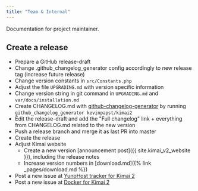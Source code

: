 ```yaml
---
title: "Team & Internal"
---
```


Documentation for project maintainer.

## Create a release

- Prepare a GitHub release-draft
- Change .github_changelog_generator config accordingly to new release tag (increase future release)
- Change version constants in `src/Constants.php`
- Adjust the file `UPGRADING.md` with version specific information
- Change version string in git command in `UPGRADING.md` and `var/docs/installation.md`  
- Create CHANGELOG.md with [github-changelog-generator](https://github.com/github-changelog-generator/github-changelog-generator]) by running `github_changelog_generator kevinpapst/kimai2`
- Edit the release-draft and add the "Full changelog" link + everything from CHANGELOG.md related to the new version
- Push a release branch and merge it as last PR into master
- Create the release
- Adjust Kimai website
  - Create a new version [announcement post]({{ site.kimai_v2_website }}), including the release notes
  - Increase version numbers in [download.md]({% link _pages/download.md %})
- Post a new issue at [YunoHost tracker for Kimai 2](https://github.com/YunoHost-Apps/kimai2_ynh)
- Post a new issue at [Docker for Kimai 2](https://github.com/tobybatch/kimai2)
